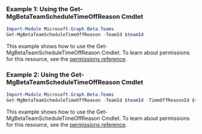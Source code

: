 ### Example 1: Using the Get-MgBetaTeamScheduleTimeOffReason Cmdlet
```powershell
Import-Module Microsoft.Graph.Beta.Teams
Get-MgBetaTeamScheduleTimeOffReason -TeamId $teamId
```
This example shows how to use the Get-MgBetaTeamScheduleTimeOffReason Cmdlet.
To learn about permissions for this resource, see the [permissions reference](/graph/permissions-reference).
### Example 2: Using the Get-MgBetaTeamScheduleTimeOffReason Cmdlet
```powershell
Import-Module Microsoft.Graph.Beta.Teams
Get-MgBetaTeamScheduleTimeOffReason -TeamId $teamId -TimeOffReasonId $timeOffReasonId
```
This example shows how to use the Get-MgBetaTeamScheduleTimeOffReason Cmdlet.
To learn about permissions for this resource, see the [permissions reference](/graph/permissions-reference).
